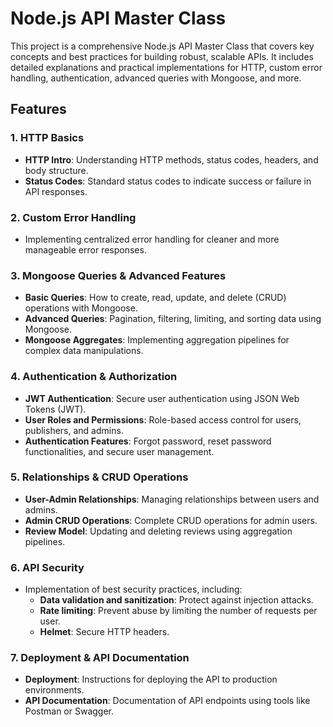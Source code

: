 # Node.js API Master Class

This project is a comprehensive Node.js API Master Class that covers key concepts and best practices for building robust, scalable APIs. It includes detailed explanations and practical implementations for HTTP, custom error handling, authentication, advanced queries with Mongoose, and more.

## Features

### 1. HTTP Basics
- **HTTP Intro**: Understanding HTTP methods, status codes, headers, and body structure.
- **Status Codes**: Standard status codes to indicate success or failure in API responses.

### 2. Custom Error Handling
- Implementing centralized error handling for cleaner and more manageable error responses.

### 3. Mongoose Queries & Advanced Features
- **Basic Queries**: How to create, read, update, and delete (CRUD) operations with Mongoose.
- **Advanced Queries**: Pagination, filtering, limiting, and sorting data using Mongoose.
- **Mongoose Aggregates**: Implementing aggregation pipelines for complex data manipulations.

### 4. Authentication & Authorization
- **JWT Authentication**: Secure user authentication using JSON Web Tokens (JWT).
- **User Roles and Permissions**: Role-based access control for users, publishers, and admins.
- **Authentication Features**: Forgot password, reset password functionalities, and secure user management.

### 5. Relationships & CRUD Operations
- **User-Admin Relationships**: Managing relationships between users and admins.
- **Admin CRUD Operations**: Complete CRUD operations for admin users.
- **Review Model**: Updating and deleting reviews using aggregation pipelines.

### 6. API Security
- Implementation of best security practices, including:
  - **Data validation and sanitization**: Protect against injection attacks.
  - **Rate limiting**: Prevent abuse by limiting the number of requests per user.
  - **Helmet**: Secure HTTP headers.

### 7. Deployment & API Documentation
- **Deployment**: Instructions for deploying the API to production environments.
- **API Documentation**: Documentation of API endpoints using tools like Postman or Swagger.


